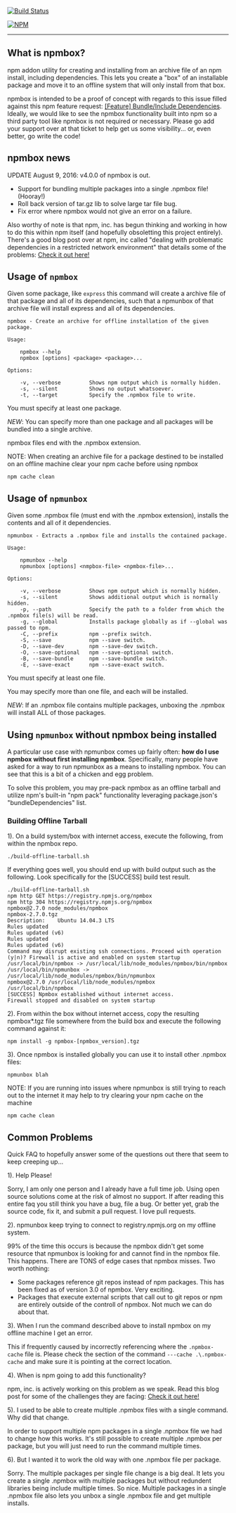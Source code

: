 [![Build Status](https://travis-ci.org/arei/npmbox.svg)](https://travis-ci.org/arei/npmbox)

[![NPM](https://nodei.co/npm/npmbox.png)](https://nodei.co/npm/npmbox/)

-------

## What is npmbox?

npm addon utility for creating and installing from an archive file of an npm install, including dependencies.  This lets you create a "box" of an installable package and move it to an offline system that will only install from that box.

npmbox is intended to be a proof of concept with regards to this issue filled against this npm feature request: [[Feature] Bundle/Include Dependencies](https://github.com/isaacs/npm/issues/4210).  Ideally, we would like to see the npmbox functionality built into npm so a third party tool like npmbox is not required or necessary. Please go add your support over at that ticket to help get us some visibility... or, even better, go write the code!

## npmbox news

UPDATE August 9, 2016: v4.0.0 of npmbox is out.
  * Support for bundling multiple packages into a single .npmbox file! (Hooray!)
  * Roll back version of tar.gz lib to solve large tar file bug.
  * Fix error where npmbox would not give an error on a failure.

Also worthy of note is that npm, inc. has begun thinking and working in how to do this within npm itself (and hopefully obsoletting this project entirely).  There's a good blog post over at npm, inc called "dealing with problematic dependencies in a restricted network environment" that details some of the problems: [Check it out here!](http://blog.npmjs.org/post/145724408060/dealing-with-problematic-dependencies-in-a)

## Usage of `npmbox`

Given some package, like `express` this command will create a archive file of that package and all of its dependencies, such that a npmunbox of that archive file will install express and all of its dependencies.

	npmbox - Create an archive for offline installation of the given package.

	Usage:

  		npmbox --help
  		npmbox [options] <package> <package>...

	Options:

		-v, --verbose         Shows npm output which is normally hidden.
		-s, --silent          Shows no output whatsoever.
		-t, --target          Specify the .npmbox file to write.

You must specify at least one package.

*NEW*: You can specify more than one package and all packages will be bundled into a single archive.

npmbox files end with the .npmbox extension.

NOTE: When creating an archive file for a package destined to be installed on an offline machine clear your npm cache before using npmbox

    npm cache clean

## Usage of `npmunbox`

Given some .npmbox file (must end with the .npmbox extension), installs the contents and all of it dependencies.

	npmunbox - Extracts a .npmbox file and installs the contained package.

	Usage:

		npmunbox --help
		npmunbox [options] <nmpbox-file> <npmbox-file>...

	Options:

		-v, --verbose         Shows npm output which is normally hidden.
		-s, --silent          Shows additional output which is normally hidden.
		-p, --path            Specify the path to a folder from which the .npmbox file(s) will be read.
		-g, --global          Installs package globally as if --global was passed to npm.
		-C, --prefix          npm --prefix switch.
		-S, --save            npm --save switch.
		-D, --save-dev        npm --save-dev switch.
		-O, --save-optional   npm --save-optional switch.
		-B, --save-bundle     npm --save-bundle switch.
		-E, --save-exact      npm --save-exact switch.


You must specify at least one file.

You may specify more than one file, and each will be installed.

*NEW*: If an .npmbox file contains multiple packages, unboxing the .npmbox will install ALL of those packages.

## Using `npmunbox` without npmbox being installed

A particular use case with npmunbox comes up fairly often: **how do I use npmbox without first installing npmbox**.  Specifically, many people have asked for a way to run npmunbox as a means to installing npmbox.  You can see that this is a bit of a chicken and egg problem.

To solve this problem, you may pre-pack npmbox as an offline tarball and utilize npm's built-in "npm pack" functionality leveraging package.json's "bundleDependencies" list.

### Building Offline Tarball

1). On a build system/box with internet access, execute the following, from within the npmbox repo.

    ./build-offline-tarball.sh

If everything goes well, you should end up with build output such as the following. Look specifically for the [SUCCESS] build test result.

    ./build-offline-tarball.sh 
    npm http GET https://registry.npmjs.org/npmbox
    npm http 304 https://registry.npmjs.org/npmbox
    npmbox@2.7.0 node_modules/npmbox
    npmbox-2.7.0.tgz
    Description:	Ubuntu 14.04.3 LTS
    Rules updated
    Rules updated (v6)
    Rules updated
    Rules updated (v6)
    Command may disrupt existing ssh connections. Proceed with operation (y|n)? Firewall is active and enabled on system startup
    /usr/local/bin/npmbox -> /usr/local/lib/node_modules/npmbox/bin/npmbox
    /usr/local/bin/npmunbox -> /usr/local/lib/node_modules/npmbox/bin/npmunbox
    npmbox@2.7.0 /usr/local/lib/node_modules/npmbox
    /usr/local/bin/npmbox
    [SUCCESS] Npmbox established without internet access.
    Firewall stopped and disabled on system startup

2). From within the box without internet access, copy the resulting npmbox*.tgz file somewhere from the build box and execute the following command against it:

    npm install -g npmbox-[npmbox_version].tgz

3). Once npmbox is installed globally you can use it to install other .npmbox files:

	npmunbox blah

NOTE: If you are running into issues where npmunbox is still trying to reach out to the internet it may help to try clearing your npm cache on the machine

    npm cache clean

## Common Problems

Quick FAQ to hopefully answer some of the questions out there that seem to keep creeping up...

1). Help Please!

Sorry, I am only one person and I already have a full time job.  Using open source solutions come at the risk of almost no support. If after reading this entire faq you still think you have a bug, file a bug.  Or better yet, grab the source code, fix it, and submit a pull request.  I love pull requests.

2). npmunbox keep trying to connect to registry.npmjs.org on my offline system.

99% of the time this occurs is because the npmbox didn't get some resource that npmunbox is looking for and cannot find in the npmbox file. This happens.  There are TONS of edge cases that npmbox misses.  Two worth nothing:
  * Some packages reference git repos instead of npm packages.  This has been fixed as of version 3.0 of npmbox.  Very exciting.
  * Packages that execute external scripts that call out to git repos or npm are entirely outside of the controll of npmbox.  Not much we can do about that.

3). When I run the command described above to install npmbox on my offline machine I get an error.

This if frequently caused by incorrectly referencing where the ```.npmbox-cache``` file is.  Please check the section of the command ```---cache .\.npmbox-cache``` and make sure it is pointing at the correct location.

4). When is npm going to add this functionality?

npm, inc. is actively working on this problem as we speak.  Read this blog post for some of the challenges they are facing:  [Check it out here!](http://blog.npmjs.org/post/145724408060/dealing-with-problematic-dependencies-in-a)

5). I used to be able to create multiple .npmbox files with a single command. Why did that change.

In order to support multiple npm packages in a single .npmbox file we had to change how this works.  It's still possible to create multiple .npmbox per package, but you will just need to run the command multiple times.

6). But I wanted it to work the old way with one .npmbox file per package.

Sorry.  The multiple packages per single file change is a big deal.  It lets you create a single .npmbox with multiple packages but without redundent libraries being include multiple times.  So nice. Multiple packages in a single .npmbox file also lets you unbox a single .npmbox file and get multiple installs.

